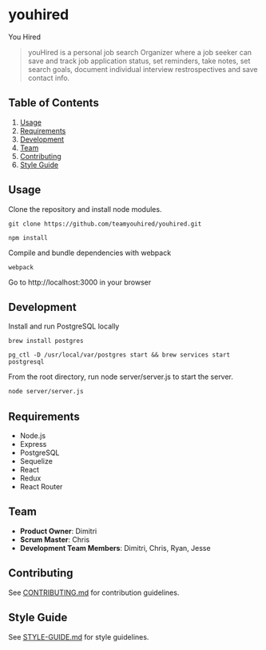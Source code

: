# youhired

You Hired

> youHired is a personal job search Organizer where a job seeker can save and track job application status, set reminders, take notes, set search goals, document individual interview restrospectives and save contact info.


## Table of Contents

1. [Usage](#Usage)
1. [Requirements](#requirements)
1. [Development](#development)
1. [Team](#team)
1. [Contributing](#contributing)
1. [Style Guide](#style-guide)

## Usage

Clone the repository and install node modules.
```
git clone https://github.com/teamyouhired/youhired.git

npm install
```

Compile and bundle dependencies with webpack
```
webpack
```

Go to http://localhost:3000 in your browser


## Development

Install and run PostgreSQL locally
```
brew install postgres

pg_ctl -D /usr/local/var/postgres start && brew services start postgresql
```

From the root directory, run node server/server.js to start the server.

``` sh
node server/server.js
```

## Requirements

- Node.js
- Express
- PostgreSQL
- Sequelize
- React
- Redux
- React Router

## Team

  - __Product Owner__: Dimitri
  - __Scrum Master__: Chris
  - __Development Team Members__: Dimitri, Chris, Ryan, Jesse 

## Contributing

See [CONTRIBUTING.md](CONTRIBUTING.md) for contribution guidelines.

## Style Guide
See [STYLE-GUIDE.md](STYLE-GUIDE.md) for style guidelines.
